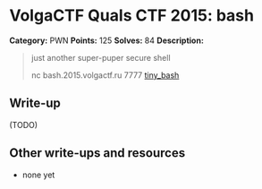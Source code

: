 # VolgaCTF Quals CTF 2015: bash

**Category:** PWN
**Points:** 125
**Solves:** 84
**Description:**

> just another super-puper secure shell
> 
> nc bash.2015.volgactf.ru 7777
> [tiny_bash](http://files.2015.volgactf.ru/bash/tiny_bash)

## Write-up

(TODO)

## Other write-ups and resources

* none yet
